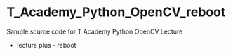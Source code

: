 # T_Academy_Python_OpenCV_reboot
Sample source code for T Academy Python OpenCV Lecture
- lecture plus - reboot
